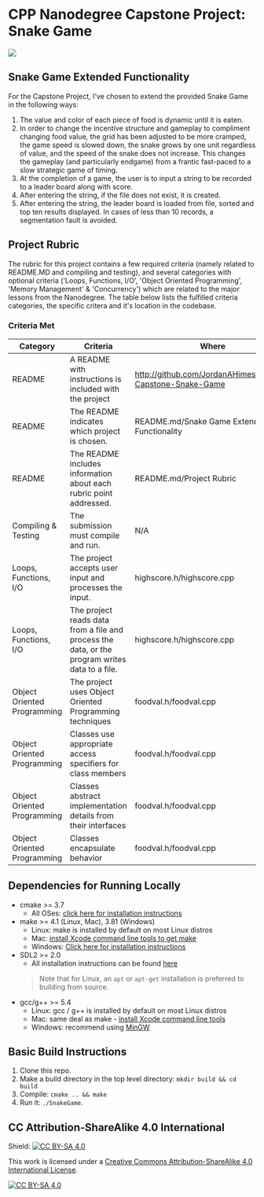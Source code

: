 # CPP Nanodegree Capstone Project: Snake Game

<img src="snake_game.gif"/>


## Snake Game Extended Functionality
For the Capstone Project, I've chosen to extend the provided Snake Game in the following ways:

1. The value and color of each piece of food is dynamic until it is eaten.
2. In order to change the incentive structure and gameplay to compliment changing food value, the grid has been adjusted to be more cramped, the game speed is slowed down, the snake grows by one unit regardless of value, and the speed of the snake does not increase.  This changes the gameplay (and particularly endgame) from a frantic fast-paced to a slow strategic game of timing.
3. At the completion of a game, the user is to input a string to be recorded to a leader board along with score.
4. After entering the string, if the file does not exist, it is created.
5. After entering the string, the leader board is loaded from file, sorted and top ten results displayed.  In cases of less than 10 records, a segmentation fault is avoided.

## Project Rubric
The rubric for this project contains a few required criteria (namely related to README.MD and compiling and testing), and several categories with optional criteria ('Loops, Functions, I/O', 'Object Oriented Programming', 'Memory Management' & 'Concurrency') which are related to the major lessons from the Nanodegree.  The table below lists the fulfilled criteria categories, the specific critera and it's location in the codebase.

### Criteria Met
| Category | Criteria | Where |
| --- | --- | --- |
| README | A README with instructions is included with the project | http://github.com/JordanAHimes/CppND-Capstone-Snake-Game |
| README | The README indicates which project is chosen.| README.md/Snake Game Extended Functionality | 
| README | The README includes information about each rubric point addressed. | README.md/Project Rubric|
| Compiling & Testing | The submission must compile and run. | N/A |
| Loops, Functions, I/O | The project accepts user input and processes the input. | highscore.h/highscore.cpp |
| Loops, Functions, I/O | The project reads data from a file and process the data, or the program writes data to a file. | highscore.h/highscore.cpp |
| Object Oriented Programming | The project uses Object Oriented Programming techniques | foodval.h/foodval.cpp |
| Object Oriented Programming | Classes use appropriate access specifiers for class members | foodval.h/foodval.cpp |
| Object Oriented Programming | Classes abstract implementation details from their interfaces | foodval.h/foodval.cpp |
| Object Oriented Programming | Classes encapsulate behavior | foodval.h/foodval.cpp |



## Dependencies for Running Locally
* cmake >= 3.7
  * All OSes: [click here for installation instructions](https://cmake.org/install/)
* make >= 4.1 (Linux, Mac), 3.81 (Windows)
  * Linux: make is installed by default on most Linux distros
  * Mac: [install Xcode command line tools to get make](https://developer.apple.com/xcode/features/)
  * Windows: [Click here for installation instructions](http://gnuwin32.sourceforge.net/packages/make.htm)
* SDL2 >= 2.0
  * All installation instructions can be found [here](https://wiki.libsdl.org/Installation)
  >Note that for Linux, an `apt` or `apt-get` installation is preferred to building from source. 
* gcc/g++ >= 5.4
  * Linux: gcc / g++ is installed by default on most Linux distros
  * Mac: same deal as make - [install Xcode command line tools](https://developer.apple.com/xcode/features/)
  * Windows: recommend using [MinGW](http://www.mingw.org/)

## Basic Build Instructions

1. Clone this repo.
2. Make a build directory in the top level directory: `mkdir build && cd build`
3. Compile: `cmake .. && make`
4. Run it: `./SnakeGame`.


## CC Attribution-ShareAlike 4.0 International


Shield: [![CC BY-SA 4.0][cc-by-sa-shield]][cc-by-sa]

This work is licensed under a
[Creative Commons Attribution-ShareAlike 4.0 International License][cc-by-sa].

[![CC BY-SA 4.0][cc-by-sa-image]][cc-by-sa]

[cc-by-sa]: http://creativecommons.org/licenses/by-sa/4.0/
[cc-by-sa-image]: https://licensebuttons.net/l/by-sa/4.0/88x31.png
[cc-by-sa-shield]: https://img.shields.io/badge/License-CC%20BY--SA%204.0-lightgrey.svg
